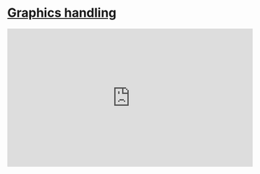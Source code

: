 # [Graphics handling](/wilcom-docs/Summary/summary_-_create/Graphics_handling)

<iframe src="https://www.youtube.com/embed/5Sqab5N2y8o" frameborder="0" 
      allow="accelerometer; autoplay; clipboard-write; encrypted-media; gyroscope; picture-in-picture" 
      allowfullscreen="" style="width: 560px; height: 315px;">
</iframe>
